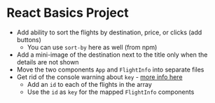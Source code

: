 React Basics Project
====================

- Add ability to sort the flights by destination, price, or clicks (add buttons)
  - You can use `sort-by` here as well (from npm)
- Add a mini-image of the destination next to the title only when the details are not shown
- Move the two components `App` and `FlightInfo` into separate files
- Get rid of the console warning about `key` - [more info here](https://facebook.github.io/react/docs/lists-and-keys.html#keys)
  - Add an `id` to each of the flights in the array
  - Use the `id` as `key` for the mapped `FlightInfo` components
